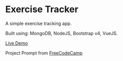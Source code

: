 Exercise Tracker
=================
A simple exercise tracking app.

Built using: MongoDB, NodeJS, Bootstrap v4, VueJS.

[Live Demo](https://strychemi-exercise-tracker.glitch.me/)

Project Prompt from [FreeCodeCamp](https://learn.freecodecamp.org/apis-and-microservices/apis-and-microservices-projects/exercise-tracker/)


